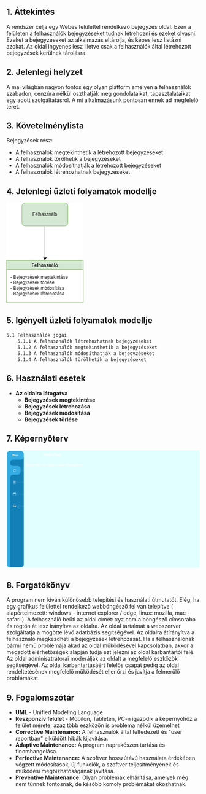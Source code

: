 ## 1. Áttekintés

A rendszer célja egy Webes felülettel rendelkező bejegyzés oldal. Ezen a felületen a felhasználók bejegyzéseket tudnak létrehozni és ezeket olvasni. 
Ezeket a bejegyzéseket az alkalmazás eltárolja, és képes lesz listázni azokat. 
Az oldal ingyenes lesz illetve csak a felhasználók által létrehozott bejegyzések kerülnek tárolásra.

## 2. Jelenlegi helyzet

A mai világban nagyon fontos egy olyan platform amelyen a felhasználók szabadon, cenzúra nélkül oszthatják meg gondolataikat, tapasztalataikat egy adott szolgáltatásról. A mi alkalmazásunk pontosan ennek ad megfelelő teret.

## 3. Követelménylista

Bejegyzések rész:
- A felhasználók megtekinthetik a létrehozott bejegyzéseket
- A felhasználók törölhetik a bejegyzéseket
- A felhasználók módosíthatják a létrehozott bejegyzéseket
- A felhasználók létrehozhatnak bejegyzéseket

## 4. Jelenlegi üzleti folyamatok modellje

![Jelenlegi üzleti folyamatok modellje](../docs/pics/func.png)

## 5. Igényelt üzleti folyamatok modellje
    5.1 Felhasználók jogai
        5.1.1 A felhasználók létrehozhatnak bejegyzéseket
        5.1.2 A felhasználók megtekinthetik a bejegyzéseket
        5.1.3 A felhasználók módosíthatják a bejegyzéseket
        5.1.4 A felhasználók törölhetik a bejegyzéseket
    
## 6. Használati esetek

- **Az oldalra látogatva**
    - **Bejegyzések megtekintése**
    - **Bejegyzések létrehozása**
    - **Bejegyzések módosítása**
    - **Bejegyzések törlése**
## 7. Képernyőterv

![Képernyőterv](../docs/pics/kepernyoterv.png)

## 8. Forgatókönyv

A program nem kíván különösebb telepítési és használati útmutatót. Elég, ha egy grafikus felülettel rendelkező webböngésző fel van telepítve ( alapértelmezett: windows - internet explorer / edge, linux: mozilla, mac - safari ). A felhasználó beüti az oldal címét: xyz.com a böngésző címsorába és rögtön át lesz irányítva az oldalra. Az oldal tartalmát a webszerver szolgáltatja a mögötte lévő adatbázis segítségével. Az oldalra átírányítva a felhasználó megkezdheti a bejegyzések létrehpzását. Ha a felhasználónak bármi nemű problémája akad az oldal működésével kapcsolatban, akkor a megadott elérhetőségek alapján tudja ezt jelezni az oldal karbantartói felé. Az oldal adminisztrátorai moderálják az oldalt a megfelelő eszközök segítségével. Az oldal karbantartásáért felelős csapat pedig az oldal rendeltetésének megfelelő működését ellenőrzi és javítja a felmerülő problémákat.

## 9. Fogalomszótár

- **UML** - Unified Modeling Language
- **Reszponzív felület** - Mobilon, Tableten, PC-n igazodik a
képernyőhöz a felület mérete, azaz több eszközön is probléma nélkül
üzemelhet
- **Corrective Maintenance:** A felhasználók által felfedezett és "user reportban"
elküldött hibák kijavítása.
- **Adaptive Maintenance:** A program naprakészen tartása és finomhangolása.
- **Perfective Maintenance:** A szoftver hosszútávú használata érdekében végzett
módosítások, új funkciók, a szoftver teljesítményének és működési
megbízhatóságának javítása.
- **Preventive Maintenance:** Olyan problémák elhárítása, amelyek még nem
tűnnek fontosnak, de később komoly problémákat okozhatnak.    